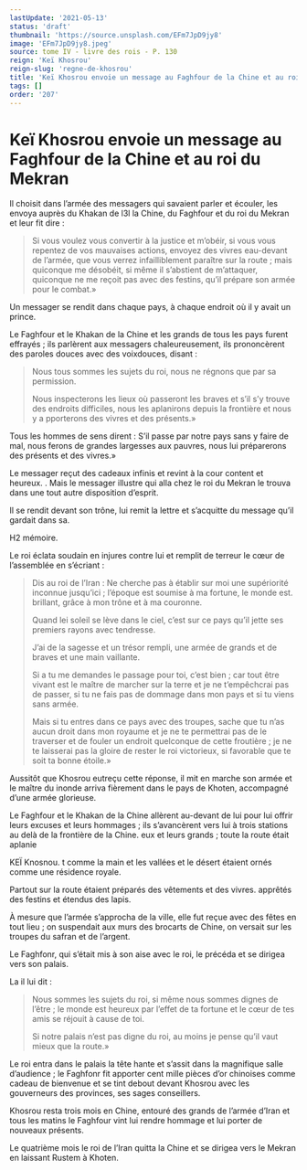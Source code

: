 ```yaml
---
lastUpdate: '2021-05-13'
status: 'draft'
thumbnail: 'https://source.unsplash.com/EFm7JpD9jy8'
image: 'EFm7JpD9jy8.jpeg'
source: tome IV - livre des rois - P. 130
reign: 'Keï Khosrou'
reign-slug: 'regne-de-khosrou'
title: 'Keï Khosrou envoie un message au Faghfour de la Chine et au roi du Mekran | Le Livre des Rois | Shâhnâmeh'
tags: []
order: '207'
---
```


# Keï Khosrou envoie un message au Faghfour de la Chine et au roi du Mekran

Il choisit dans l’armée des messagers qui savaient parler et écouler, les envoya auprès du Khakan de l3l la Chine, du Faghfour et du roi du Mekran et leur fit dire :

> Si vous voulez vous convertir à la justice et m’obéir, si vous vous repentez de vos mauvaises actions, envoyez des vivres eau-devant de l’armée, que vous verrez infailliblement paraître sur la route ; mais quiconque me désobéit, si même il s’abstient de m’attaquer, quiconque ne me reçoit pas avec des festins, qu’il prépare son armée pour le combat.»

Un messager se rendit dans chaque pays, à chaque endroit où il y avait un prince.

Le Faghfour et le Khakan de la Chine et les grands de tous les pays furent effrayés ; ils parlèrent aux messagers chaleureusement, ils prononcèrent des paroles douces avec des voixdouces, disant :

> Nous tous sommes les sujets du roi, nous ne régnons que par sa permission.
>
> Nous inspecterons les lieux où passeront les braves et s’il s’y trouve des endroits difficiles, nous les aplanirons depuis la frontière et nous y a pporterons des vivres et des présents.»

Tous les hommes de sens dirent : S’il passe par notre pays sans y faire de mal, nous ferons de grandes largesses aux pauvres, nous lui préparerons des présents et des vivres.»

Le messager reçut des cadeaux infinis et revint à la cour content et heureux. .
Mais le messager illustre qui alla chez le roi du Mekran le trouva dans une tout autre disposition d’esprit.

Il se rendit devant son trône, lui remit la lettre et s’acquitte du message qu’il gardait dans sa.

H2 mémoire.

Le roi éclata soudain en injures contre lui et remplit de terreur le cœur de l’assemblée en s’écriant :

> Dis au roi de l’Iran : Ne cherche pas à établir sur moi une supériorité inconnue jusqu’ici ; l’époque est soumise à ma fortune, le monde est. brillant, grâce à mon trône et à ma couronne.
>
> Quand lei soleil se lève dans le ciel, c’est sur ce pays qu’il jette ses premiers rayons avec tendresse.
>
> J’ai de la sagesse et un trésor rempli, une armée de grands et de braves et une main vaillante.
>
> Si a tu me demandes le passage pour toi, c’est bien ; car tout être vivant est le maître de marcher sur la terre et je ne t’empêchcrai pas de passer, si tu ne fais pas de dommage dans mon pays et si tu viens sans armée.
>
> Mais si tu entres dans ce pays avec des troupes, sache que tu n’as aucun droit dans mon royaume et je ne te permettrai pas de le traverser et de fouler un endroit quelconque de cette froutière ; je ne te laisserai pas la gloire de rester le roi victorieux, si favorable que te soit ta bonne étoile.»

Aussitôt que Khosrou eutreçu cette réponse, il mit en marche son armée et le maître du inonde arriva fièrement dans le pays de Khoten, accompagné d’une armée glorieuse.

Le Faghfour et le Khakan de la Chine allèrent au-devant de lui pour lui offrir leurs excuses et leurs hommages ; ils s’avancèrent vers lui à trois stations au delà de la frontière de la Chine. eux et leurs grands ; toute la route était aplanie

KEÏ Knosnou. t comme la main et les vallées et le désert étaient ornés comme une résidence royale.

Partout sur la route étaient préparés des vêtements et des vivres. apprêtés des festins et étendus des lapis.

À mesure que l’armée s’approcha de la ville, elle fut reçue avec des fêtes en tout lieu ; on suspendait aux murs des brocarts de Chine, on versait sur les troupes du safran et de l’argent.

Le Faghfonr, qui s’était mis à son aise avec le roi, le précéda et se dirigea vers son palais.

La il lui dit :

> Nous sommes les sujets du roi, si même nous sommes dignes de l’être ; le monde est heureux par l’effet de ta fortune et le cœur de tes amis se réjouit à cause de toi.
>
> Si notre palais n’est pas digne du roi, au moins je pense qu’il vaut mieux que la route.»

Le roi entra dans le palais la tête hante et s’assit dans la magnifique salle d’audience ; le Faghfonr fit apporter cent mille pièces d’or chinoises comme cadeau de bienvenue et se tint debout devant Khosrou avec les gouverneurs des provinces, ses sages conseillers.

Khosrou resta trois mois en Chine, entouré des grands de l’armée d’Iran et tous les matins le Faghfour vint lui rendre hommage et lui porter de nouveaux présents.

Le quatrième mois le roi de l’Iran quitta la Chine et se dirigea vers le Mekran en laissant Rustem à Khoten.
